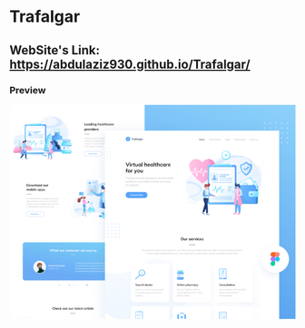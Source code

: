 # Trafalgar
## WebSite's Link: <br> https://abdulaziz930.github.io/Trafalgar/
### Preview

<img src="./assets/images/preview.jpg">
